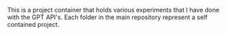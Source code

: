 This is a project container that holds various experiments that I have done with the GPT API's. Each folder in the main repository represent a self contained project.
